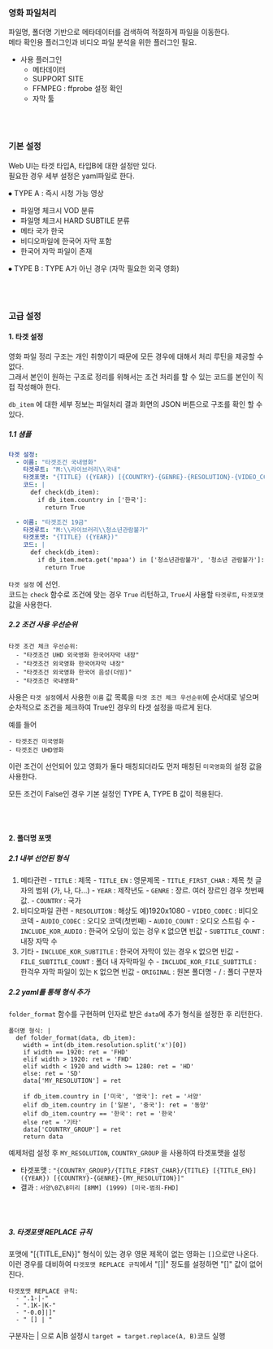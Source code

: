 ### 영화 파일처리

파일명, 폴더명 기반으로 메타데이터를 검색하여 적절하게 파일을 이동한다.  
메타 확인용 플러그인과 비디오 파일 분석을 위한 플러그인 필요.

  - 사용 플러그인 
    - 메타데이터 
    - SUPPORT SITE
    - FFMPEG : ffprobe 설정 확인
    - 자막 툴
  
<br><br>  



### 기본 설정

Web UI는 타겟 타입A, 타입B에 대한 설정만 있다.  
필요한 경우 세부 설정은 yaml파일로 한다.

⦁ TYPE A : 즉시 시청 가능 영상
  - 파일명 체크시 VOD 분류
  - 파일명 체크시 HARD SUBTILE 분류
  - 메타 국가 한국
  - 비디오파일에 한국어 자막 포함
  - 한국어 자막 파일이 존재

⦁ TYPE B : TYPE A가 아닌 경우 (자막 필요한 외국 영화)


<br><br>

### 고급 설정

#### 1. 타겟 설정

  영화 파일 정리 구조는 개인 취향이기 때문에 모든 경우에 대해서 처리 루틴을 제공할 수 없다.  
  그래서 본인이 원하는 구조로 정리를 위해서는 조건 처리를 할 수 있는 코드를 본인이 직접 작성해야 한다.

  `db_item` 에 대한 세부 정보는 파일처리 결과 화면의 JSON 버튼으로 구조를 확인 할 수 있다.

##### 1.1 샘플
  ```yaml
  타겟 설정:
    - 이름: "타겟조건 국내영화"
      타겟루트: "M:\\라이브러리\\국내"
      타겟포맷: "{TITLE} ({YEAR}) [{COUNTRY}-{GENRE}-{RESOLUTION}-{VIDEO_CODEC}-{AUDIO_CODEC}.{AUDIO_COUNT}{INCLUDE_KOR_AUDIO}-{SUBTITLE_COUNT}{INCLUDE_KOR_SUBTITLE}.{FILE_SUBTITLE_COUNT}{INCLUDE_KOR_FILE_SUBTITLE}]"
      코드: |
        def check(db_item):
          if db_item.country in ['한국']:
            return True

    - 이름: "타겟조건 19금"
      타겟루트: "M:\\라이브러리\\청소년관람불가"
      타겟포맷: "{TITLE} ({YEAR})"
      코드: |
        def check(db_item):
          if db_item.meta.get('mpaa') in ['청소년관람불가', '청소년 관람불가']: 
            return True
  ```
  `타겟 설정` 에 선언.  
  코드는 `check` 함수로 조건에 맞는 경우 `True` 리턴하고, `True`시 사용할 `타겟루트`, `타겟포맷` 값을 사용한다.

##### 2.2 조건 사용 우선순위
  ```
  타겟 조건 체크 우선순위:
    - "타겟조건 UHD 외국영화 한국어자막 내장"
    - "타겟조건 외국영화 한국어자막 내장"
    - "타겟조건 외국영화 한국어 음성(더빙)"
    - "타겟조건 국내영화"
  ```

  사용은 `타겟 설정`에서 사용한 `이름` 값 목록을 `타겟 조건 체크 우선순위`에 순서대로 넣으며 순차적으로 조건을 체크하여 True인 경우의 타겟 설정을 따르게 된다.

  예를 들어 
  ```
  - 타겟조건 미국영화
  - 타겟조건 UHD영화
  ```

  이런 조건이 선언되어 있고 영화가 둘다 매칭되더라도 먼저 매칭된 `미국영화`의 설정 값을 사용한다.

  모든 조건이 False인 경우 기본 설정인 TYPE A, TYPE B 값이 적용된다.

<br><br>

#### 2. 폴더명 포맷

##### 2.1 내부 선언된 형식
  1. 메타관련
    - `TITLE` : 제목
    - `TITLE_EN` : 영문제목
    - `TITLE_FIRST_CHAR` : 제목 첫 글자의 범위 (가, 나, 다...)
    - `YEAR` : 제작년도
    - `GENRE` : 장르. 여러 장르인 경우 첫번째 값.
    - `COUNTRY` : 국가
  2. 비디오파일 관련
    - `RESOLUTION` : 해상도 예)1920x1080 
    - `VIDEO_CODEC` : 비디오 코덱
    - `AUDIO_CODEC` : 오디오 코덱(첫번째)
    - `AUDIO_COUNT` : 오디오 스트림 수
    - `INCLUDE_KOR_AUDIO` : 한국어 오딩이 있는 겅우 `K` 없으면 빈값
    - `SUBTITLE_COUNT` : 내장 자막 수
  3. 기타
    - `INCLUDE_KOR_SUBTITLE` : 한국어 자막이 있는 경우 `K` 없으면 빈값
    - `FILE_SUBTITLE_COUNT` : 폴더 내 자막파일 수
    - `INCLUDE_KOR_FILE_SUBTITLE` : 한걱우 자막 파일이 있는 `K` 없으면 빈값
    - `ORIGINAL` : 원본 폴더명
    - / : 폴더 구분자


##### 2.2 yaml를 통해 형식 추가

  `folder_format` 함수를 구현하며 인자로 받은 `data`에 추가 형식을 설정한 후 리턴한다.


  ```
  폴더명 형식: |
    def folder_format(data, db_item):
      width = int(db_item.resolution.split('x')[0])
      if width == 1920: ret = 'FHD'
      elif width > 1920: ret = 'FHD'
      elif width < 1920 and width >= 1280: ret = 'HD'
      else: ret = 'SD'
      data['MY_RESOLUTION'] = ret

      if db_item.country in ['미국', '영국']: ret = '서양'
      elif db_item.country in ['일본', '중국']: ret = '동양'
      elif db_item.country == '한국': ret = '한국'
      else ret = '기타'
      data['COUNTRY_GROUP'] = ret
      return data
  ```
  
  예제처럼 설정 후 `MY_RESOLUTION`, `COUNTRY_GROUP` 을 사용하여 타겟포맷을 설정  
  - 타겟포맷 : `"{COUNTRY_GROUP}/{TITLE_FIRST_CHAR}/{TITLE} [{TITLE_EN}] ({YEAR}) [{COUNTRY}-{GENRE}-{MY_RESOLUTION}]"`
  - 결과 : `서양\0Z\8미리 [8MM] (1999) [미국-범죄-FHD]`


<br><br>

##### 3. 타겟포맷 REPLACE 규칙

포맷에 "[{TITLE_EN}]" 형식이 있는 경우 영문 제목이 없는 영화는 `[]`으로만 나온다.  
이런 경우를 대비하여 `타겟포맷 REPLACE 규칙`에서 "[]|" 정도를 설정하면 "[]" 값이 없어진다.

```
타겟포맷 REPLACE 규칙:
  - ".1-|-"
  - ".1K-|K-"
  - "-0.0]|]"
  - " [] | "

```
구분자는 | 으로 A|B 설정시 `target = target.replace(A, B)`코드 실행



